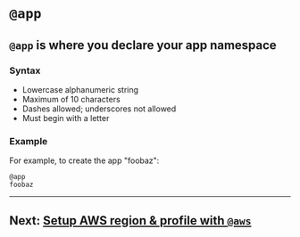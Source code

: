 # `@app`

## `@app` is where you declare your app namespace

### Syntax
- Lowercase alphanumeric string
- Maximum of 10 characters
- Dashes allowed; underscores not allowed
- Must begin with a letter

### Example
For example, to create the app "foobaz":

```arc
@app
foobaz
```

---

## Next: [Setup AWS region & profile with `@aws`](/reference/arc/aws)
